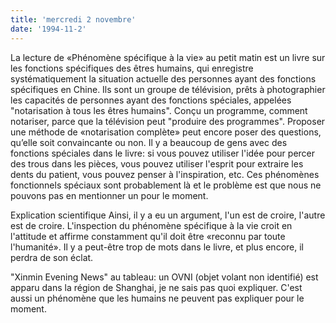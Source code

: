 ```yaml
---
title: 'mercredi 2 novembre'
date: '1994-11-2'
---
```


La lecture de «Phénomène spécifique à la vie» au petit matin est un livre sur les fonctions spécifiques des êtres humains, qui enregistre systématiquement la situation actuelle des personnes ayant des fonctions spécifiques en Chine. Ils sont un groupe de télévision, prêts à photographier les capacités de personnes ayant des fonctions spéciales, appelées "notarisation à tous les êtres humains". Conçu un programme, comment notariser, parce que la télévision peut "produire des programmes". Proposer une méthode de «notarisation complète» peut encore poser des questions, qu’elle soit convaincante ou non. Il y a beaucoup de gens avec des fonctions spéciales dans le livre: si vous pouvez utiliser l'idée pour percer des trous dans les pièces, vous pouvez utiliser l'esprit pour extraire les dents du patient, vous pouvez penser à l'inspiration, etc. Ces phénomènes fonctionnels spéciaux sont probablement là et le problème est que nous ne pouvons pas en mentionner un pour le moment.

Explication scientifique Ainsi, il y a eu un argument, l'un est de croire, l'autre est de croire. L'inspection du phénomène spécifique à la vie croit en l'attitude et affirme constamment qu'il doit être «reconnu par toute l'humanité». Il y a peut-être trop de mots dans le livre, et plus encore, il perdra de son éclat.

"Xinmin Evening News" au tableau: un OVNI (objet volant non identifié) est apparu dans la région de Shanghai, je ne sais pas quoi expliquer. C'est aussi un phénomène que les humains ne peuvent pas expliquer pour le moment.

